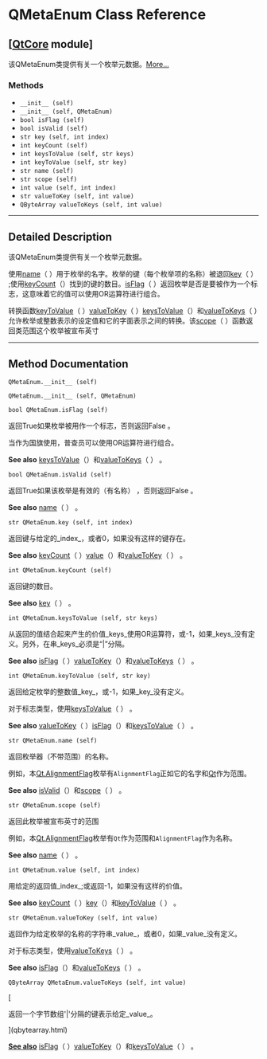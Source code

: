 # QMetaEnum Class Reference

## [[QtCore](index.htm) module]

该QMetaEnum类提供有关一个枚举元数据。[More...](#details)

### Methods

*   `__init__ (self)`
*   `__init__ (self, QMetaEnum)`
*   `bool isFlag (self)`
*   `bool isValid (self)`
*   `str key (self, int index)`
*   `int keyCount (self)`
*   `int keysToValue (self, str keys)`
*   `int keyToValue (self, str key)`
*   `str name (self)`
*   `str scope (self)`
*   `int value (self, int index)`
*   `str valueToKey (self, int value)`
*   `QByteArray valueToKeys (self, int value)`

* * *

## Detailed Description

该QMetaEnum类提供有关一个枚举元数据。

使用[name](qmetaenum.html#name)（ ）用于枚举的名字。枚举的键（每个枚举项的名称）被退回[key](qmetaenum.html#key)（ ） ;使用[keyCount](qmetaenum.html#keyCount)（）找到的键的数目。[isFlag](qmetaenum.html#isFlag)（ ）返回枚举是否是要被作为一个标志，这意味着它的值可以使用OR运算符进行组合。

转换函数[keyToValue](qmetaenum.html#keyToValue)（ ）[valueToKey](qmetaenum.html#valueToKey)（ ）[keysToValue](qmetaenum.html#keysToValue)（）和[valueToKeys](qmetaenum.html#valueToKeys)（ ）允许枚举或整数表示的设定值和它的字面表示之间的转换。该[scope](qmetaenum.html#scope)（ ）函数返回类范围这个枚举被宣布英寸

* * *

## Method Documentation

```
QMetaEnum.__init__ (self)
```

```
QMetaEnum.__init__ (self, QMetaEnum)
```

```
bool QMetaEnum.isFlag (self)
```

返回True如果枚举被用作一个标志，否则返回False 。

当作为国旗使用，普查员可以使用OR运算符进行组合。

**See also** [keysToValue](qmetaenum.html#keysToValue)（）和[valueToKeys](qmetaenum.html#valueToKeys)（ ） 。

```
bool QMetaEnum.isValid (self)
```

返回True如果该枚举是有效的（有名称） ，否则返回False 。

**See also** [name](qmetaenum.html#name)（ ） 。

```
str QMetaEnum.key (self, int index)
```

返回键与给定的_index_，或者0，如果没有这样的键存在。

**See also** [keyCount](qmetaenum.html#keyCount)（ ）[value](qmetaenum.html#value)（）和[valueToKey](qmetaenum.html#valueToKey)（ ） 。

```
int QMetaEnum.keyCount (self)
```

返回键的数目。

**See also** [key](qmetaenum.html#key)（ ） 。

```
int QMetaEnum.keysToValue (self, str keys)
```

从返回的值结合起来产生的价值_keys_使用OR运算符，或-1，如果_keys_没有定义。另外，在串_keys_必须是“|”分隔。

**See also** [isFlag](qmetaenum.html#isFlag)（ ）[valueToKey](qmetaenum.html#valueToKey)（）和[valueToKeys](qmetaenum.html#valueToKeys)（ ） 。

```
int QMetaEnum.keyToValue (self, str key)
```

返回给定枚举的整数值_key_，或-1，如果_key_没有定义。

对于标志类型，使用[keysToValue](qmetaenum.html#keysToValue)（ ） 。

**See also** [valueToKey](qmetaenum.html#valueToKey)（ ）[isFlag](qmetaenum.html#isFlag)（）和[keysToValue](qmetaenum.html#keysToValue)（ ） 。

```
str QMetaEnum.name (self)
```

返回枚举器（不带范围）的名称。

例如，本[Qt.AlignmentFlag](qt.html#AlignmentFlag-enum)枚举有`AlignmentFlag`正如它的名字和[Qt](qt.html)作为范围。

**See also** [isValid](qmetaenum.html#isValid)（）和[scope](qmetaenum.html#scope)（ ） 。

```
str QMetaEnum.scope (self)
```

返回此枚举被宣布英寸的范围

例如，本[Qt.AlignmentFlag](qt.html#AlignmentFlag-enum)枚举有`Qt`作为范围和`AlignmentFlag`作为名称。

**See also** [name](qmetaenum.html#name)（ ） 。

```
int QMetaEnum.value (self, int index)
```

用给定的返回值_index_;或返回-1，如果没有这样的价值。

**See also** [keyCount](qmetaenum.html#keyCount)（ ）[key](qmetaenum.html#key)（）和[keyToValue](qmetaenum.html#keyToValue)（ ） 。

```
str QMetaEnum.valueToKey (self, int value)
```

返回作为给定枚举的名称的字符串_value_，或者0，如果_value_没有定义。

对于标志类型，使用[valueToKeys](qmetaenum.html#valueToKeys)（ ） 。

**See also** [isFlag](qmetaenum.html#isFlag)（）和[valueToKeys](qmetaenum.html#valueToKeys)（ ） 。

```
QByteArray QMetaEnum.valueToKeys (self, int value)
```

[

返回一个字节数组'|'分隔的键表示给定_value_。

](qbytearray.html)

[**See also**](qbytearray.html) [isFlag](qmetaenum.html#isFlag)（ ）[valueToKey](qmetaenum.html#valueToKey)（）和[keysToValue](qmetaenum.html#keysToValue)（ ） 。